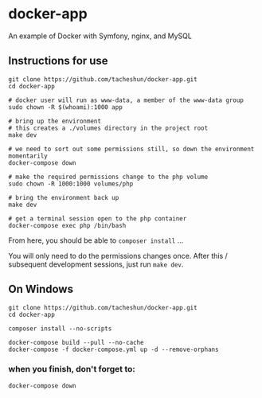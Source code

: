 # docker-app
An example of Docker with Symfony, nginx, and MySQL

## Instructions for use

``` language-shell
git clone https://github.com/tacheshun/docker-app.git
cd docker-app

# docker user will run as www-data, a member of the www-data group
sudo chown -R $(whoami):1000 app

# bring up the environment
# this creates a ./volumes directory in the project root
make dev

# we need to sort out some permissions still, so down the environment momentarily
docker-compose down

# make the required permissions change to the php volume
sudo chown -R 1000:1000 volumes/php

# bring the environment back up
make dev

# get a terminal session open to the php container
docker-compose exec php /bin/bash
```
From here, you should be able to `composer install` ...

You will only need to do the permissions changes once. After this / subsequent development sessions, just run `make dev`.

## On Windows

``` language-shell
git clone https://github.com/tacheshun/docker-app.git
cd docker-app

composer install --no-scripts

docker-compose build --pull --no-cache 
docker-compose -f docker-compose.yml up -d --remove-orphans
```

### when you finish, don't forget to:
``` language-shell
docker-compose down 
```
